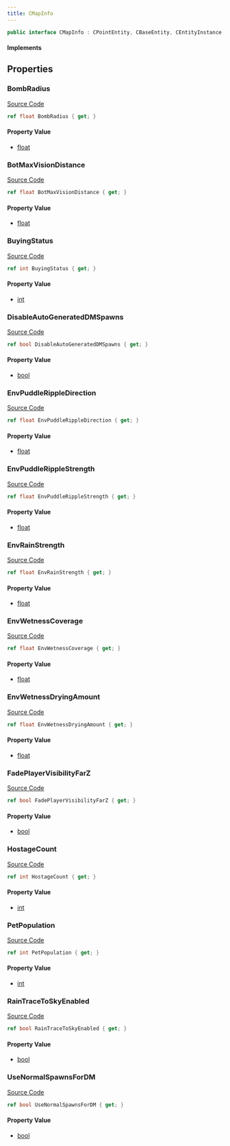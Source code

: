 ```yaml
---
title: CMapInfo
---
```


```csharp
public interface CMapInfo : CPointEntity, CBaseEntity, CEntityInstance, ISchemaClass<CEntityInstance>, ISchemaClass<CBaseEntity>, ISchemaClass<CPointEntity>, ISchemaClass<CMapInfo>, ISchemaField, ISchemaClass, INativeHandle
```

#### Implements

## Properties

### BombRadius

[Source Code](https://github.com/swiftly-solution/swiftlys2/blob/main/managed/src/SwiftlyS2.Generated/Schemas/Interfaces/CMapInfo.cs#L19)

```csharp
ref float BombRadius { get; }
```

#### Property Value

- [float](https://learn.microsoft.com/dotnet/api/system.single)

### BotMaxVisionDistance

[Source Code](https://github.com/swiftly-solution/swiftlys2/blob/main/managed/src/SwiftlyS2.Generated/Schemas/Interfaces/CMapInfo.cs#L27)

```csharp
ref float BotMaxVisionDistance { get; }
```

#### Property Value

- [float](https://learn.microsoft.com/dotnet/api/system.single)

### BuyingStatus

[Source Code](https://github.com/swiftly-solution/swiftlys2/blob/main/managed/src/SwiftlyS2.Generated/Schemas/Interfaces/CMapInfo.cs#L17)

```csharp
ref int BuyingStatus { get; }
```

#### Property Value

- [int](https://learn.microsoft.com/dotnet/api/system.int32)

### DisableAutoGeneratedDMSpawns

[Source Code](https://github.com/swiftly-solution/swiftlys2/blob/main/managed/src/SwiftlyS2.Generated/Schemas/Interfaces/CMapInfo.cs#L25)

```csharp
ref bool DisableAutoGeneratedDMSpawns { get; }
```

#### Property Value

- [bool](https://learn.microsoft.com/dotnet/api/system.boolean)

### EnvPuddleRippleDirection

[Source Code](https://github.com/swiftly-solution/swiftlys2/blob/main/managed/src/SwiftlyS2.Generated/Schemas/Interfaces/CMapInfo.cs#L39)

```csharp
ref float EnvPuddleRippleDirection { get; }
```

#### Property Value

- [float](https://learn.microsoft.com/dotnet/api/system.single)

### EnvPuddleRippleStrength

[Source Code](https://github.com/swiftly-solution/swiftlys2/blob/main/managed/src/SwiftlyS2.Generated/Schemas/Interfaces/CMapInfo.cs#L37)

```csharp
ref float EnvPuddleRippleStrength { get; }
```

#### Property Value

- [float](https://learn.microsoft.com/dotnet/api/system.single)

### EnvRainStrength

[Source Code](https://github.com/swiftly-solution/swiftlys2/blob/main/managed/src/SwiftlyS2.Generated/Schemas/Interfaces/CMapInfo.cs#L35)

```csharp
ref float EnvRainStrength { get; }
```

#### Property Value

- [float](https://learn.microsoft.com/dotnet/api/system.single)

### EnvWetnessCoverage

[Source Code](https://github.com/swiftly-solution/swiftlys2/blob/main/managed/src/SwiftlyS2.Generated/Schemas/Interfaces/CMapInfo.cs#L41)

```csharp
ref float EnvWetnessCoverage { get; }
```

#### Property Value

- [float](https://learn.microsoft.com/dotnet/api/system.single)

### EnvWetnessDryingAmount

[Source Code](https://github.com/swiftly-solution/swiftlys2/blob/main/managed/src/SwiftlyS2.Generated/Schemas/Interfaces/CMapInfo.cs#L43)

```csharp
ref float EnvWetnessDryingAmount { get; }
```

#### Property Value

- [float](https://learn.microsoft.com/dotnet/api/system.single)

### FadePlayerVisibilityFarZ

[Source Code](https://github.com/swiftly-solution/swiftlys2/blob/main/managed/src/SwiftlyS2.Generated/Schemas/Interfaces/CMapInfo.cs#L31)

```csharp
ref bool FadePlayerVisibilityFarZ { get; }
```

#### Property Value

- [bool](https://learn.microsoft.com/dotnet/api/system.boolean)

### HostageCount

[Source Code](https://github.com/swiftly-solution/swiftlys2/blob/main/managed/src/SwiftlyS2.Generated/Schemas/Interfaces/CMapInfo.cs#L29)

```csharp
ref int HostageCount { get; }
```

#### Property Value

- [int](https://learn.microsoft.com/dotnet/api/system.int32)

### PetPopulation

[Source Code](https://github.com/swiftly-solution/swiftlys2/blob/main/managed/src/SwiftlyS2.Generated/Schemas/Interfaces/CMapInfo.cs#L21)

```csharp
ref int PetPopulation { get; }
```

#### Property Value

- [int](https://learn.microsoft.com/dotnet/api/system.int32)

### RainTraceToSkyEnabled

[Source Code](https://github.com/swiftly-solution/swiftlys2/blob/main/managed/src/SwiftlyS2.Generated/Schemas/Interfaces/CMapInfo.cs#L33)

```csharp
ref bool RainTraceToSkyEnabled { get; }
```

#### Property Value

- [bool](https://learn.microsoft.com/dotnet/api/system.boolean)

### UseNormalSpawnsForDM

[Source Code](https://github.com/swiftly-solution/swiftlys2/blob/main/managed/src/SwiftlyS2.Generated/Schemas/Interfaces/CMapInfo.cs#L23)

```csharp
ref bool UseNormalSpawnsForDM { get; }
```

#### Property Value

- [bool](https://learn.microsoft.com/dotnet/api/system.boolean)

